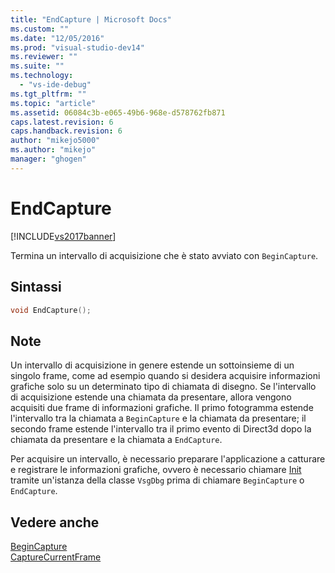 ```yaml
---
title: "EndCapture | Microsoft Docs"
ms.custom: ""
ms.date: "12/05/2016"
ms.prod: "visual-studio-dev14"
ms.reviewer: ""
ms.suite: ""
ms.technology: 
  - "vs-ide-debug"
ms.tgt_pltfrm: ""
ms.topic: "article"
ms.assetid: 06084c3b-e065-49b6-968e-d578762fb871
caps.latest.revision: 6
caps.handback.revision: 6
author: "mikejo5000"
ms.author: "mikejo"
manager: "ghogen"
---
```

# EndCapture
[!INCLUDE[vs2017banner](../code-quality/includes/vs2017banner.md)]

Termina un intervallo di acquisizione che è stato avviato con `BeginCapture`.  
  
## Sintassi  
  
```cpp  
void EndCapture();  
```  
  
## Note  
 Un intervallo di acquisizione in genere estende un sottoinsieme di un singolo frame, come ad esempio quando si desidera acquisire informazioni grafiche solo su un determinato tipo di chiamata di disegno.  Se l'intervallo di acquisizione estende una chiamata da presentare, allora vengono acquisiti due frame di informazioni grafiche.  Il primo fotogramma estende l'intervallo tra la chiamata a `BeginCapture` e la chiamata da presentare; il secondo frame estende l'intervallo tra il primo evento di Direct3d dopo la chiamata da presentare e la chiamata a `EndCapture`.  
  
 Per acquisire un intervallo, è necessario preparare l'applicazione a catturare e registrare le informazioni grafiche, ovvero è necessario chiamare [Init](../debugger/init.md) tramite un'istanza della classe `VsgDbg` prima di chiamare `BeginCapture` o `EndCapture`.  
  
## Vedere anche  
 [BeginCapture](../debugger/begincapture.md)   
 [CaptureCurrentFrame](../debugger/capturecurrentframe.md)